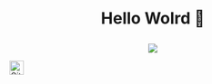 

<!--
**BLG420/BLG420** is a ✨ _special_ ✨ repository because its `README.md` (this file) appears on your GitHub profile.

Here are some ideas to get you started:

- 🔭 I’m currently working on ...
- 🌱 I’m currently learning ...
- 👯 I’m looking to collaborate on ...
- 🤔 I’m looking for help with ...
- 💬 Ask me about ...
- 📫 How to reach me: ...
- 😄 Pronouns: ...
- ⚡ Fun fact: ...
-->


<h1 align="center">

  Hello Wolrd 👋

</h2>

<p align="center">
  <img src="https://atombot.best/widget/theme-2/921434569197117490.png"><br>
</p>

<!--
<p align="center">
  <img src="https://discord.c99.nl/widget/theme-2/921434569197117490.png"><br>
</p>
-->

<!--
<p align="center"> 
  <img src="https://komarev.com/ghpvc/?username=your-github-BLG420&color=red"/>
</p>
-->

 <a href="https://github.com/BLG420">
  <img align="left" alt="Github" width="25px" src="https://cdn.jsdelivr.net/npm/simple-icons@v3/icons/github.svg" />
</a>

</a>
</a>
